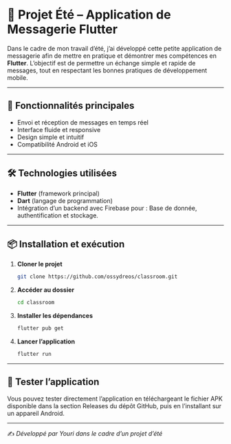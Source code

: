 # 📱 Projet Été – Application de Messagerie Flutter

Dans le cadre de mon travail d’été, j’ai développé cette petite application de messagerie afin de mettre en pratique et démontrer mes compétences en **Flutter**. L’objectif est de permettre un échange simple et rapide de messages, tout en respectant les bonnes pratiques de développement mobile.

---

## 🚀 Fonctionnalités principales
- Envoi et réception de messages en temps réel  
- Interface fluide et responsive  
- Design simple et intuitif  
- Compatibilité Android et iOS  

---

## 🛠️ Technologies utilisées
- **Flutter** (framework principal)  
- **Dart** (langage de programmation)  
- Intégration d’un backend avec Firebase pour : Base de donnée, authentification et stockage.

---

## 📦 Installation et exécution
1. **Cloner le projet**
   ```bash
   git clone https://github.com/ossydreos/classroom.git
   ```
2. **Accéder au dossier**
   ```bash
   cd classroom
   ```
3. **Installer les dépendances**
   ```bash
   flutter pub get
   ```
4. **Lancer l’application**
   ```bash
   flutter run
   ```

---

## 📲 Tester l’application

Vous pouvez tester directement l’application en téléchargeant le fichier APK disponible dans la section Releases du dépôt GitHub, puis en l’installant sur un appareil Android.

---

✍️ *Développé par Youri dans le cadre d’un projet d’été*
